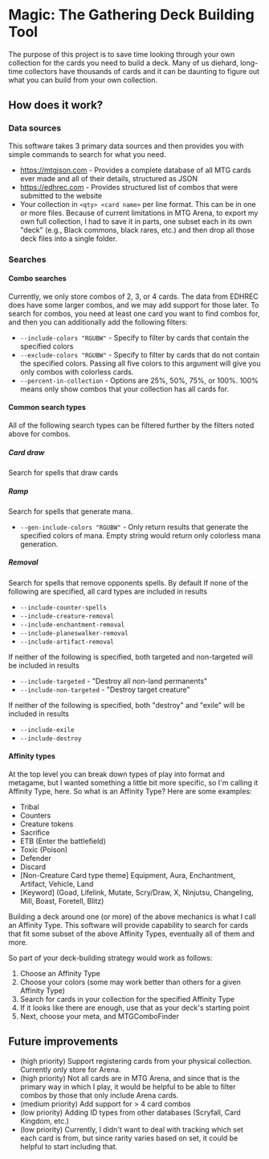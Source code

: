 # Magic: The Gathering Deck Building Tool
The purpose of this project is to save time looking through your own collection for the cards you need to build a deck. Many of us diehard, long-time collectors have thousands of cards and it can be daunting to figure out what you can build from your own collection.

## How does it work?
### Data sources
This software takes 3 primary data sources and then provides you with simple commands to search for what you need.
* https://mtgjson.com - Provides a complete database of all MTG cards ever made and all of their details, structured as JSON
* https://edhrec.com - Provides structured list of combos that were submitted to the website
* Your collection in `<qty> <card name>` per line format. This can be in one or more files. Because of current limitations in MTG Arena, to export my own full collection, I had to save it in parts, one subset each in its own "deck" (e.g., Black commons, black rares, etc.) and then drop all those deck files into a single folder.

### Searches
#### Combo searches
Currently, we only store combos of 2, 3, or 4 cards. The data from EDHREC does have some larger combos, and we may add support for those later.
To search for combos, you need at least one card you want to find combos for, and then you can additionally add the following filters:
* `--include-colors "RGUBW"` - Specify to filter by cards that contain the specified colors
* `--exclude-colors "RGUBW"` - Specify to filter by cards that do not contain the specified colors. Passing all five colors to this argument will give you only combos with colorless cards.
* `--percent-in-collection` - Options are 25%, 50%, 75%, or 100%. 100% means only show combos that your collection has all cards for.

#### Common search types
All of the following search types can be filtered further by the filters noted above for combos.

##### Card draw
Search for spells that draw cards

##### Ramp
Search for spells that generate mana.
* `--gen-include-colors "RGUBW"` - Only return results that generate the specified colors of mana. Empty string would return only colorless mana generation.

##### Removal
Search for spells that remove opponents spells. By default
If none of the following are specified, all card types are included in results
* `--include-counter-spells`
* `--include-creature-removal`
* `--include-enchantment-removal`
* `--include-planeswalker-removal`
* `--include-artifact-removal`

If neither of the following is specified, both targeted and non-targeted will be included in results
* `--include-targeted` - "Destroy all non-land permanents"
* `--include-non-targeted` - "Destroy target creature"

If neither of the following is specified, both "destroy" and "exile" will be included in results
* `--include-exile`
* `--include-destroy`

#### Affinity types
At the top level you can break down types of play into format and metagame, but I wanted something a little bit more specific, so I'm calling it Affinity Type, here. So what is an Affinity Type? Here are some examples:
* Tribal
* Counters
* Creature tokens
* Sacrifice
* ETB (Enter the battlefield)
* Toxic (Poison)
* Defender
* Discard
* [Non-Creature Card type theme] Equipment, Aura, Enchantment, Artifact, Vehicle, Land
* [Keyword] (Goad, Lifelink, Mutate, Scry/Draw, X, Ninjutsu, Changeling, Mill, Boast, Foretell, Blitz)

Building a deck around one (or more) of the above mechanics is what I call an Affinity Type. This software will provide capability to search for cards that fit some subset of the above Affinity Types, eventually all of them and more.

So part of your deck-building strategy would work as follows:
1. Choose an Affinity Type
2. Choose your colors (some may work better than others for a given Affinity Type)
3. Search for cards in your collection for the specified Affinity Type
4. If it looks like there are enough, use that as your deck's starting point
5. Next, choose your meta, and MTGComboFinder

## Future improvements
* (high priority) Support registering cards from your physical collection. Currently only store for Arena.
* (high priority) Not all cards are in MTG Arena, and since that is the primary way in which I play, it would be helpful to be able to filter combos by those that only include Arena cards.
* (medium priority) Add support for > 4 card combos
* (low priority) Adding ID types from other databases (Scryfall, Card Kingdom, etc.)
* (low priority) Currently, I didn't want to deal with tracking which set each card is from, but since rarity varies based on set, it could be helpful to start including that.
